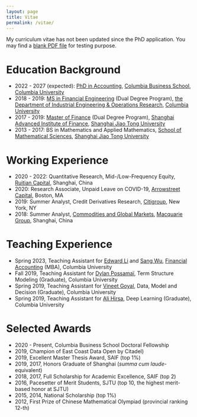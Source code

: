 ```yaml
---
layout: page
title: Vitae
permalink: /vitae/
---
```


My curriculum vitae has not been updated since the PhD application. You may find a <a href="cv.pdf">blank PDF file</a> for testing purpose. 
<!-- <ul>
	<li><a href="cv.pdf">CV</a></li>
</ul> -->

# Education Background
- 2022 - 2027 (expected): [PhD in Accounting](https://www8.gsb.columbia.edu/faculty-research/divisions/accounting/doctoral), [Columbia Business School](https://home.gsb.columbia.edu/), [Columbia University](https://www.columbia.edu/)
- 2018 - 2019: [MS in Financial Engineering](https://msfe.ieor.columbia.edu/) (Dual Degree Program), [the Department of Industrial Engineering & Operations Research](https://www.ieor.columbia.edu/), [Columbia University](https://www.columbia.edu/)
- 2017 - 2019: [Master of Finance](https://en.saif.sjtu.edu.cn/mf/program-introduction) (Dual Degree Program), [Shanghai Advanced Institute of Finance](https://en.saif.sjtu.edu.cn/), [Shanghai Jiao Tong University](https://en.sjtu.edu.cn/)
- 2013 - 2017: BS in Mathematics and Applied Mathematics, [School of Mathematical Sciences](https://math.sjtu.edu.cn/Default/index), [Shanghai Jiao Tong University](https://en.sjtu.edu.cn/)

# Working Experience
- 2020 - 2022: Quantitative Research, Mid-/Low-Frequency Equity, [Ruitian Capital](https://www.ruitiancapital.com/), Shanghai, China
- 2020: Research Associate, Unpaid Leave on COVID-19, [Arrowstreet Capital](https://www.arrowstreetcapital.com/), Boston, MA
- 2019: Summer Analyst, Credit Derivatives Research, [Citigroup](https://www.citigroup.com/citi/), New York, NY
- 2018: Summer Analyst, [Commodities and Global Markets](https://www.macquarie.com/au/en/about/company/commodities-and-global-markets.html), [Macquarie Group](https://www.macquarie.com/au/en.html), Shanghai, China

# Teaching Experience
- Spring 2023, Teaching Assistant for [Edward Li](https://zicklin.baruch.cuny.edu/faculty-profile/edward-x-li/) and [Sang Wu](https://www8.gsb.columbia.edu/cbs-directory/detail/sw3724), [Financial Accounting](https://courses.business.columbia.edu/B6001) (MBA), Columbia University 
- Fall 2019, Teaching Assistant for [Dylan Possamaï](https://sites.google.com/site/possamaidylan/), Term Structure Modeling (Graduate), Columbia University
- Spring 2019, Teaching Assistant for [Vineet Goyal](http://www.columbia.edu/~vg2277/), Data, Model and Decision (Graduate), Columbia University
- Spring 2019, Teaching Assistant for [Ali Hirsa](https://www.ieor.columbia.edu/faculty/ali-hirsa), Deep Learning (Graduate), Columbia University

# Selected Awards
- 2020 - Present, Columbia Business School Doctoral Fellowship
- 2019, Champion of East Coast Data Open by Citadel)
- 2019, Excellent Master Thesis Award, SAIF (top 1%)
- 2019, 2017, Honors Graduate of Shanghai (*summa cum laude*-equivalent)
- 2018, 2017, Full Scholarship for Academic Excellence, SAIF (top 2)
- 2016, Pacesetter of Merit Students, SJTU (top 10, the highest merit-based honor at SJTU)
- 2015, 2014, National Scholarship (top 1%)
- 2012, First Prize of Chinese Mathematical Olympiad (provincial ranking 12-th)